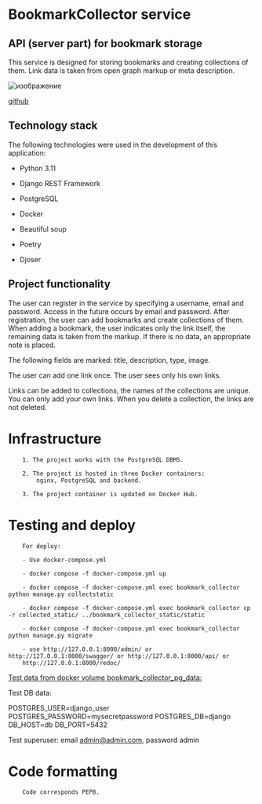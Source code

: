 # BookmarkCollector service


## API (server part) for bookmark storage

This service is designed for storing bookmarks and creating collections of them. Link data is taken from open graph markup or meta description.

![изображение](https://github.com/Samiel19/bookmark_collector/assets/116729352/38934722-34e8-4fc2-9dc6-8523d3b1eebf)


[github](https://github.com/Samiel19)

## Technology stack
The following technologies were used in the development of this application:

- Python 3.11

- Django REST Framework

- PostgreSQL

- Docker

- Beautiful soup

- Poetry

- Djoser

## Project functionality

The user can register in the service by specifying a username, email and password. Access in the future occurs by email and password. After registration, the user can add bookmarks and create collections of them. When adding a bookmark, the user indicates only the link itself, the remaining data is taken from the markup. If there is no data, an appropriate note is placed.

The following fields are marked:
title, description, type, image.

The user can add one link once. The user sees only his own links.

Links can be added to collections, the names of the collections are unique.
You can only add your own links. When you delete a collection, the links are not deleted.



# Infrastructure

        1. The project works with the PostgreSQL DBMS.

        2. The project is hosted in three Docker containers:
            nginx, PostgreSQL and backend.

        3. The project container is updated on Docker Hub.

# Testing and deploy

        For deploy:

        - Use docker-compose.yml

        - docker compose -f docker-compose.yml up

        - docker compose -f docker-compose.yml exec bookmark_collector python manage.py collectstatic

        - docker compose -f docker-compose.yml exec bookmark_collector cp -r collected_static/ ../bookmark_collector_static/static

        - docker compose -f docker-compose.yml exec bookmark_collector python manage.py migrate

        - use http://127.0.0.1:8000/admin/ or http://127.0.0.1:8000/swagger/ or http://127.0.0.1:8000/api/ or
        http://127.0.0.1:8000/redoc/


[Test data from docker volume bookmark_collector_pg_data:](https://disk.yandex.ru/d/xxCeiRoMDnANsA)
        
Test DB data:

POSTGRES_USER=django_user
POSTGRES_PASSWORD=mysecretpassword
POSTGRES_DB=django
DB_HOST=db
DB_PORT=5432

Test superuser: email admin@admin.com, password admin


# Code formatting

        Code corresponds PEP8.

